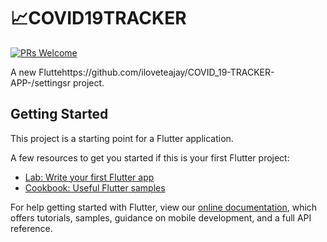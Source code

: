 # :chart_with_upwards_trend:COVID19TRACKER
[![PRs Welcome](https://img.shields.io/badge/PRs-welcome-brightgreen.svg?style=flat-square)](http://makeapullrequest.com)

A new Fluttehttps://github.com/iloveteajay/COVID_19-TRACKER-APP-/settingsr project.

## Getting Started

This project is a starting point for a Flutter application.

A few resources to get you started if this is your first Flutter project:

- [Lab: Write your first Flutter app](https://flutter.dev/docs/get-started/codelab)
- [Cookbook: Useful Flutter samples](https://flutter.dev/docs/cookbook)

For help getting started with Flutter, view our
[online documentation](https://flutter.dev/docs), which offers tutorials,
samples, guidance on mobile development, and a full API reference.
